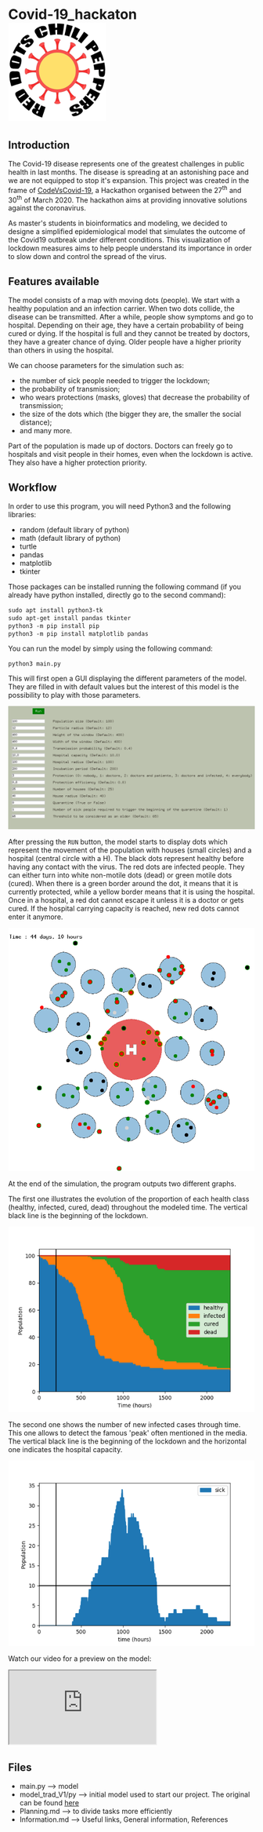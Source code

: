 # Covid-19_hackaton &nbsp;&nbsp;&nbsp;&nbsp;&nbsp;&nbsp;&nbsp;&nbsp;&nbsp;&nbsp;&nbsp;&nbsp;&nbsp;&nbsp;&nbsp; [<img src="Documents/Red_Dots_Chili_Peppers.png" width="200" height="200" alt="Graph example"/>](https://chhendri.github.io/)


## Introduction

The Covid-19 disease represents one of the greatest challenges in public health in last months. The disease is spreading at an astonishing pace and we are not equipped to stop it's expansion.
This project was created in the frame of [CodeVsCovid-19](https://www.codevscovid19.org/), a Hackathon organised between the 27<sup>th</sup> and 30<sup>th</sup> of March 2020. The hackathon aims at providing innovative solutions against the coronavirus.

As master's students in bioinformatics and modeling, we decided to designe a simplified epidemiological model that simulates the outcome of the Covid19 outbreak under different conditions. This visualization of lockdown measures aims to help people understand its importance in order to slow down and control the spread of the virus.

## Features available

The model consists of a map with moving dots (people). We start with a healthy population and an infection carrier. When two dots collide, the disease can be transmitted. After a while, people show symptoms and go to hospital. Depending on their age, they have a certain probability of being cured or dying. If the hospital is full and they cannot be treated by doctors, they have a greater chance of dying. Older people have a higher priority than others in using the hospital.

We can choose parameters for the simulation such as:

* the number of sick people needed to trigger the lockdown;
* the probability of transmission;
* who wears protections (masks, gloves) that decrease the probability of transmission;
* the size of the dots which (the bigger they are, the smaller the social distance);
* and many more.

Part of the population is made up of doctors. Doctors can freely go to hospitals and visit people in their homes, even when the lockdown is active. They also have a higher protection priority.

## Workflow

In order to use this program, you will need Python3 and the following libraries:
* random (default library of python)
* math (default library of python)
* turtle
* pandas
* matplotlib
* tkinter

Those packages can be installed running the following command (if you already have python installed, directly go to the second command):
```
sudo apt install python3-tk
sudo apt-get install pandas tkinter
python3 -m pip install pip
python3 -m pip install matplotlib pandas
```

You can run the model by simply using the following command:
```
python3 main.py
```

This will first open a GUI displaying the different parameters of the model. They are filled in with default values but the interest of this model is the possibility to play with those parameters.

<p align="center">
  <img src="Documents/GUI.png" alt="Graph example"/>
</p>

After pressing the `RUN` button, the model starts to display dots which represent the movement of the population with houses (small circles) and a hospital (central circle with a H). The black dots represent healthy before having any contact with the virus. The red dots are infected people. They can either turn into white non-motile dots (dead) or green motile dots (cured). When there is a green border around the dot, it means that it is currently protected, while a yellow border means that it is using the hospital. Once in a hospital, a red dot cannot escape it unless it is a doctor or gets cured. If the hospital carrying capacity is reached, new red dots cannot enter it anymore.

<p align="center">
  <img src="Documents/model.png" alt="Graph example"/>
</p>

At the end of the simulation, the program outputs two different graphs.

The first one illustrates the evolution of the proportion of each health class (healthy, infected, cured, dead) throughout the modeled time. The vertical black line is the beginning of the lockdown.

<p align="center">
  <img src="Documents/Figure_1.png" alt="Graph example"/>
</p>

The second one shows the number of new infected cases through time. This one allows to detect the famous 'peak' often mentioned in the media. The vertical black line is the beginning of the lockdown and the horizontal one indicates the hospital capacity.

<p align="center">
  <img src="Documents/Figure_2.png" alt="Graph example"/>
</p>

Watch our video for a preview on the model:
<iframe 
src="http://www.youtube.com/watch?v=qzPgnL_uV3I">
</iframe>

## Files

* main.py --> model
* model_trad_V1/py --> initial model used to start our project. The original can be found [here](https://github.com/csamuelsm/covid19-simulations/blob/master/corona.pde)
* Planning.md --> to divide tasks more efficiently
* Information.md --> Useful links, General information, References


